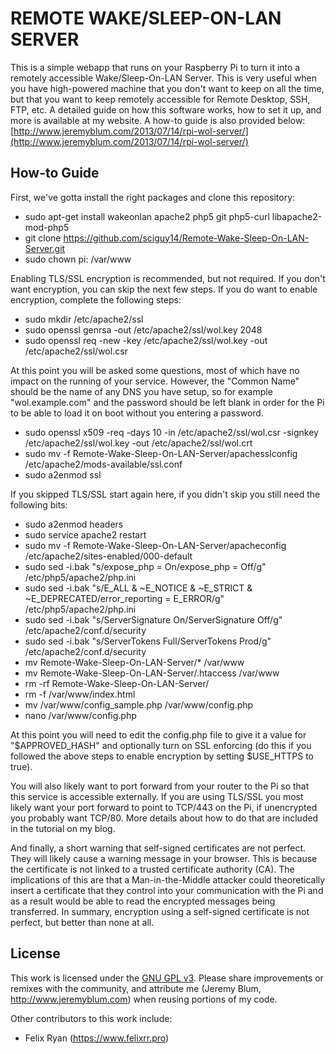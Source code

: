REMOTE WAKE/SLEEP-ON-LAN SERVER
=========================
This is a simple webapp that runs on your Raspberry Pi to turn it into a remotely accessible Wake/Sleep-On-LAN Server.  This is very useful when you have high-powered machine that you don't want to keep on all the time, but that you want to keep remotely accessible for Remote Desktop, SSH, FTP, etc.  A detailed guide on how this software works, how to set it up, and more is available at my website. A how-to guide is also provided below:
[http://www.jeremyblum.com/2013/07/14/rpi-wol-server/](http://www.jeremyblum.com/2013/07/14/rpi-wol-server/)

How-to Guide
------------
First, we've gotta install the right packages and clone this repository:
- sudo apt-get install wakeonlan apache2 php5 git php5-curl libapache2-mod-php5
- git clone https://github.com/sciguy14/Remote-Wake-Sleep-On-LAN-Server.git
- sudo chown pi: /var/www

Enabling TLS/SSL encryption is recommended, but not required. If you don't want encryption, you can skip the next few steps. If you do want to enable encryption, complete the following steps:

- sudo mkdir /etc/apache2/ssl
- sudo openssl genrsa -out /etc/apache2/ssl/wol.key 2048
- sudo openssl req -new -key /etc/apache2/ssl/wol.key -out /etc/apache2/ssl/wol.csr

At this point you will be asked some questions, most of which have no impact on the running of your service.  However, the "Common Name" should be the name of any DNS you have setup, so for example "wol.example.com" and the password should be left blank in order for the Pi to be able to load it on boot without you entering a password.

- sudo openssl x509 -req -days 10 -in /etc/apache2/ssl/wol.csr -signkey /etc/apache2/ssl/wol.key -out /etc/apache2/ssl/wol.crt
- sudo mv -f Remote-Wake-Sleep-On-LAN-Server/apachesslconfig /etc/apache2/mods-available/ssl.conf
- sudo a2enmod ssl

If you skipped TLS/SSL start again here, if you didn't skip you still need the following bits:

- sudo a2enmod headers
- sudo service apache2 restart
- sudo mv -f Remote-Wake-Sleep-On-LAN-Server/apacheconfig /etc/apache2/sites-enabled/000-default
- sudo sed -i.bak "s/expose_php = On/expose_php = Off/g" /etc/php5/apache2/php.ini
- sudo sed -i.bak "s/E_ALL & ~E_NOTICE & ~E_STRICT & ~E_DEPRECATED/error_reporting = E_ERROR/g" /etc/php5/apache2/php.ini
- sudo sed -i.bak "s/ServerSignature On/ServerSignature Off/g" /etc/apache2/conf.d/security
- sudo sed -i.bak "s/ServerTokens Full/ServerTokens Prod/g" /etc/apache2/conf.d/security
- mv Remote-Wake-Sleep-On-LAN-Server/* /var/www
- mv Remote-Wake-Sleep-On-LAN-Server/.htaccess /var/www
- rm -rf Remote-Wake-Sleep-On-LAN-Server/
- rm -f /var/www/index.html
- mv /var/www/config_sample.php /var/www/config.php
- nano /var/www/config.php

At this point you will need to edit the config.php file to give it a value for "$APPROVED_HASH" and optionally turn on SSL enforcing (do this if you followed the above steps to enable encryption by setting $USE_HTTPS  to true).

You will also likely want to port forward from your router to the Pi so that this service is accessible externally.  If you are using TLS/SSL you most likely want your port forward to point to TCP/443 on the Pi, if unencrypted you probably want TCP/80. More details about how to do that are included in the tutorial on my blog.

And finally, a short warning that self-signed certificates are not perfect.  They will likely cause a warning message in your browser.  This is because the certificate is not linked to a trusted certificate authority (CA).  The implications of this are that a Man-in-the-Middle attacker could theoretically insert a certificate that they control into your communication with the Pi and as a result would be able to read the encrypted messages being transferred.  In summary, encryption using a self-signed certificate is not perfect, but better than none at all.

License
-------
This work is licensed under the [GNU GPL v3](http://www.gnu.org/licenses/gpl.html).
Please share improvements or remixes with the community, and attribute me (Jeremy Blum, <http://www.jeremyblum.com>) when reusing portions of my code.

Other contributors to this work include:
- Felix Ryan (https://www.felixrr.pro)
